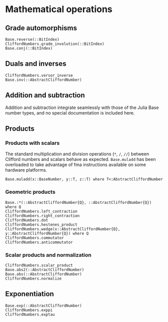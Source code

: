 # Mathematical operations

## Grade automorphisms

```@docs; canonical=false
Base.reverse(::BitIndex)
CliffordNumbers.grade_involution(::BitIndex)
Base.conj(::BitIndex)
```

## Duals and inverses

```@docs
CliffordNumbers.versor_inverse
Base.inv(::AbstractCliffordNumber)
```

## Addition and subtraction

Addition and subtraction integrate seamlessly with those of the Julia Base number types, and no
special documentation is included here.

## Products

### Products with scalars

The standard multiplication and division operations (`*`, `/`, `//`) between Clifford numbers and
scalars behave as expected. `Base.muladd` has been overloaded to take advantage of fma instructions
available on some hardware platforms.

```@docs
Base.muladd(x::BaseNumber, y::T, z::T) where T<:AbstractCliffordNumber
```

### Geometric products

```@docs
Base.:*(::AbstractCliffordNumber{Q}, ::AbstractCliffordNumber{Q}) where Q
CliffordNumbers.left_contraction
CliffordNumbers.right_contraction
CliffordNumbers.dot
CliffordNumbers.hestenes_product
CliffordNumbers.wedge(x::AbstractCliffordNumber{Q}, y::AbstractCliffordNumber{Q}) where Q
CliffordNumbers.commutator
CliffordNumbers.anticommutator
```

### Scalar products and normalization

```@docs
CliffordNumbers.scalar_product
Base.abs2(::AbstractCliffordNumber)
Base.abs(::AbstractCliffordNumber)
CliffordNumbers.normalize
```

## Exponentiation

```@docs
Base.exp(::AbstractCliffordNumber)
CliffordNumbers.exppi
CliffordNumbers.exptau
```
